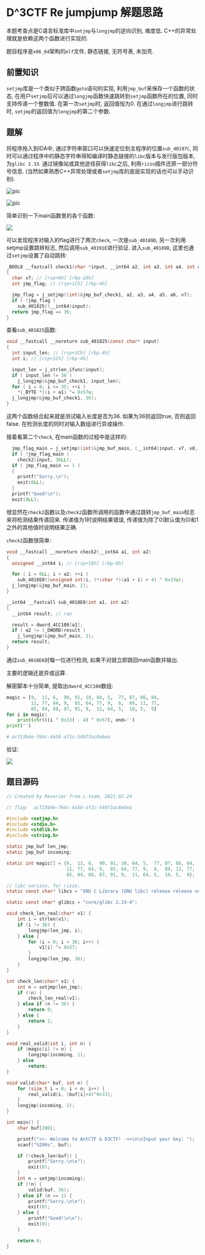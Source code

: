  

# D^3CTF Re jumpjump 解题思路

本题考查点是C语言标准库中`setjmp`与`longjmp`的逆向识别, 难度低. C++的异常处理就是依赖这两个函数进行实现的.

题目程序是`x86_64`架构的`elf`文件, 静态链接, 无符号表, 未加壳.

## 前置知识

`setjmp`库是一个类似于跨函数`goto`语句的实现, 利用`jmp_buf`来保存一个函数的状态, 在用户`setjmp`后可以通过`longjmp`函数快速跳转到`setjmp`函数所在的位置, 同时支持传递一个整数值. 在第一次`setjmp`时, 返回值恒为0. 在通过`longjmp`进行跳转时, `setjmp`的返回值为`longjmp`的第二个参数.

## 题解

将程序拖入到IDA中, 通过字符串窗口可以快速定位到主程序的位置`sub_40197C`, 同时可以通过程序中的静态字符串得知编译时静态链接的`libc`版本与发行版包版本, 为`glibc 2.33`. 通过镜像站或其他途径获得`libc`之后, 利用`rizzo`插件还原一部分符号信息. (当然如果熟悉C++异常处理或者`setjmp`库的底层实现的话也可以手动识别).

![pic](pics/Screenshot_20210225_154426.png)

![pic](pics/Screenshot_20210225_154911.png)

简单识别一下main函数里的各个函数:

![](pics/Screenshot_20210225_155349.png)

可以发现程序对输入的flag进行了两次`check`, 一次是`sub_40189D`, 另一次利用setjmp设置跳转标志, 然后调用`sub_40191E`进行验证. 进入`sub_40189D`, 这里也通过`setjmp`设置了自动跳转:

```C
_BOOL8 __fastcall check1(char *input, __int64 a2, int a3, int a4, int a5, int a6)
{
  char v7; // [rsp+0h] [rbp-20h]
  int jmp_flag; // [rsp+1Ch] [rbp-4h]

  jmp_flag = j_setjmp((int)&jmp_buf_check1, a2, a3, a4, a5, a6, v7);
  if ( !jmp_flag )
    sub_401825((__int64)input);
  return jmp_flag == 36;
}
```

查看`sub_401825`函数:

```c
void __fastcall __noreturn sub_401825(const char* input)
{
  int input_len; // [rsp+1Ch] [rbp-4h]
  int i; // [rsp+1Ch] [rbp-4h]

  input_len = j_strlen_ifunc(input);
  if ( input_len != 36 )
    j_longjmp(&jmp_buf_check1, input_len);
  for ( i = 0; i <= 35; ++i )
    *(_BYTE *)(i + a1) ^= 0x57u;
  j_longjmp(&jmp_buf_check1, 36);
}
```

这两个函数结合起来就是测试输入长度是否为36. 如果为36则返回true, 否则返回false. 在检测长度的同时对输入数组进行异或操作.

接着看第二个`check`, 在main函数的过程中是这样的:

```c
  jmp_flag_main = j_setjmp((int)&jmp_buf_main, (__int64)input, v7, v8, v9, v10, v11);
  if ( !jmp_flag_main )
    check2(input, 36LL);
  if ( jmp_flag_main == 1 )
  {
    printf("Sorry.\n");
    exit(0LL);
  }
  printf("Good!\n");
  exit(0LL);
```

很显然在`check2`函数以及`check2`函数所调用的函数中通过跳转`jmp_buf_main`标志来将检测结果传递回来. 传递值为1时说明结果错误, 传递值为除了0(默认值为0)和1之外的其他值时说明结果正确.

`check2`函数很简单:

```c
void __fastcall __noreturn check2(__int64 a1, int a2)
{
  unsigned __int64 i; // [rsp+18h] [rbp-8h]

  for ( i = 0LL; i < a2; ++i )
    sub_4018E0((unsigned int)i, (*(char *)(a1 + i) + 4) ^ 0x33u);
  j_longjmp(&jmp_buf_main, 2);
}

__int64 __fastcall sub_4018E0(int a1, int a2)
{
  __int64 result; // rax

  result = dword_4CC100[a1];
  if ( a2 != (_DWORD)result )
    j_longjmp(&jmp_buf_main, 1);
  return result;
}
```

通过`sub_4018E0`对每一位进行检测, 如果不对就立即跳回main函数并输出.

主要的逻辑还是异或运算.

解密脚本十分简单, 提取出`dword_4CC100`数组:

```python
magic = [9,  11, 6,  90, 91, 10, 84, 5,  77, 87, 86, 84,
         11, 77, 84, 9,  85, 64, 77, 9,  6,  89, 11, 77,
         85, 84, 88, 87, 91, 9,  11, 64, 5,  10, 5,  9]
for i in magic:
    print(chr(((i ^ 0x33) - 4) ^ 0x57), end='')
print('')

# acf23b4e-764c-4a58-af1c-54073ac8ebea
```

验证:

![](pics/Screenshot_20210225_161528.png)

## 题目源码

```c
// Created by Reverier from L-team, 2021.02.24

// flag:  acf23b4e-764c-4a58-af1c-54073ac8ebea

#include <setjmp.h>
#include <stdio.h>
#include <stdlib.h>
#include <string.h>

static jmp_buf len_jmp;
static jmp_buf incoming;

static int magic[] = {9,  11, 6,  90, 91, 10, 84, 5,  77, 87, 86, 84,
                      11, 77, 84, 9,  85, 64, 77, 9,  6,  89, 11, 77,
                      85, 84, 88, 87, 91, 9,  11, 64, 5,  10, 5,  9};

// libc version, for rizzo.
static const char* libcs = "GNU C Library (GNU libc) release release version 2.33.\nCopyright (C) 2021 Free Software Foundation, Inc.\nThis is free software; see the source for copying conditions.\nThere is NO warranty; not even for MERCHANTABILITY or FITNESS FOR A\nPARTICULAR PURPOSE.\nCompiled by GNU CC version 10.2.0.\nlibc ABIs: UNIQUE IFUNC ABSOLUTE\nFor bug reporting instructions, please see:\n<https://bugs.archlinux.org/>.";

static const char* glibcs = "core/glibc 2.33-4";

void check_len_real(char* v1) {
    int i = strlen(v1);
    if (i != 36) {
        longjmp(len_jmp, i);
    } else {
        for (i = 0; i < 36; i++) {
            v1[i] ^= 0x57;
        }
        longjmp(len_jmp, 36);
    }
}

int check_len(char* v1) {
    int n = setjmp(len_jmp);
    if (!n) {
        check_len_real(v1);
    } else if (n != 36) {
        return 0;
    } else {
        return 1;
    }
}

void real_valid(int i, int n) {
    if (magic[i] != n) {
        longjmp(incoming, 1);
    } else
        return;
}

void valid(char* buf, int n) {
    for (size_t i = 0; i < n; i++) {
        real_valid(i, (buf[i]+4)^0x33);
    }
    longjmp(incoming, 2);
}

int main() {
    char buf[200];

    printf("<<- Welcome to AntCTF & D3CTF! ->>\n\nInput your key: ");
    scanf("%200s", buf);

    if (!check_len(buf)) {
        printf("Sorry.\n\n");
        exit(0);
    }
    int n = setjmp(incoming);
    if (!n) {
        valid(buf, 36);
    } else if (n == 1) {
        printf("Sorry.\n\n");
        exit(0);
    } else {
        printf("Good!\n\n");
        exit(0);
    }

    return 0;
}

```

